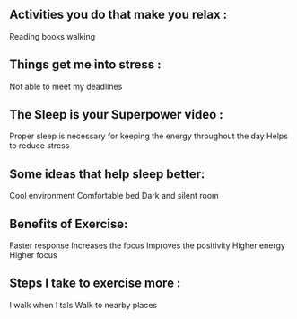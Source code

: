 ##  Activities you do that make you relax :
Reading books
walking 

## Things get me into stress :
Not able to meet my deadlines 

## The Sleep is your Superpower video :
Proper sleep is necessary for keeping the energy throughout the day
Helps to reduce stress 

## Some ideas that help sleep better:
Cool environment
Comfortable bed
Dark and silent room 

## Benefits of Exercise:
Faster response
Increases the focus
Improves the positivity 
Higher energy 
Higher focus

## Steps I take to exercise more :
I walk when I tals 
Walk to nearby places 
